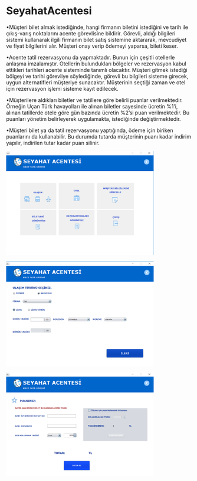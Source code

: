 # SeyahatAcentesi

•Müşteri bilet almak istediğinde, hangi firmanın biletini istediğini ve tarih ile çıkış-varış noktalarını acente görevlisine bildirir.
Görevli, aldığı bilgileri sistemi kullanarak ilgili firmanın bilet satış sistemine aktararak, mevcudiyet ve fiyat bilgilerini alır. 
Müşteri onay verip ödemeyi yaparsa, bileti keser.  
 
•Acente tatil rezervasyonu da yapmaktadır. Bunun için çeşitli otellerle anlaşma imzalamıştır. 
Otellerin bulundukları bölgeler ve rezervasyon kabul ettikleri tarihleri acente sisteminde tanımlı olacaktır.
Müşteri gitmek istediği bölgeyi ve tarihi görevliye söylediğinde, görevli bu bilgileri sisteme girecek, 
uygun alternatifleri müşteriye sunacaktır. Müşterinin seçtiği zaman ve otel için rezervasyon işlemi sisteme kayıt edilecek.  
 
•Müşterilere aldıkları biletler ve tatillere göre belirli puanlar verilmektedir. 
Örneğin Uçan Türk havayolları ile alınan biletler sayesinde ücretin %1’i, alınan tatillerde otele göre gün bazında ücretin %2’si puan 
verilmektedir. Bu puanları yönetim belirleyerek uygulamakta, istediğinde değiştirmektedir.  
 
•Müşteri bilet ya da tatil rezervasyonu yaptığında, ödeme için biriken puanlarını da kullanabilir. 
Bu durumda tutarda müşterinin puanı kadar indirim yapılır, indirilen tutar kadar puan silinir.


<p>
 <img src="/EkranGörüntüleri/1.PNG" width="400" title="ANA EKRAN">
</p>
<p>
 <img src="/EkranGörüntüleri/2.PNG" width="400" title="ULAŞIM SEÇME EKRANI">
</p>
<p>
  <img src="/EkranGörüntüleri/3.PNG" width="400" title="ÖDEME EKRANI">
</p>
